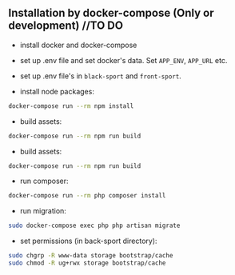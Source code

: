 ## Installation by docker-compose (Only or development) //TO DO
- install docker and docker-compose
- set up .env file and set docker's data. Set ```APP_ENV```, ```APP_URL``` etc.
- set up .env file's in ```black-sport``` and ```front-sport```.

- install node packages:
```bash
docker-compose run --rm npm install
```
- build assets:
```bash
docker-compose run --rm npm run build
```
- build assets:
```bash
docker-compose run --rm npm run build
```
- run composer: 
```bash
docker-compose run --rm php composer install
```
- run migration:
```bash
sudo docker-compose exec php php artisan migrate
```
- set permissions (in back-sport directory):
```bash
sudo chgrp -R www-data storage bootstrap/cache
sudo chmod -R ug+rwx storage bootstrap/cache
```
